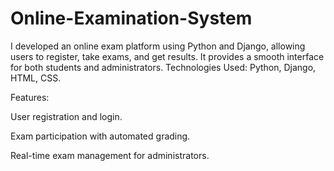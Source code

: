 # Online-Examination-System

I developed an online exam platform using Python and Django, allowing users to register, take exams, and get results. It provides a smooth interface for both students and administrators.
Technologies Used: Python, Django, HTML, CSS.

Features:

User registration and login.

Exam participation with automated grading.

Real-time exam management for administrators.
